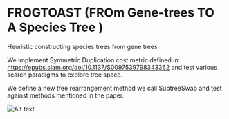# FROGTOAST (FROm Gene-trees TO A Species Tree )
Heuristic constructing species trees from gene trees

We implement Symmetric Duplication cost metric defined in: https://epubs.siam.org/doi/10.1137/S0097539798343362 
and test various search paradigms to explore tree space.

We define a new tree rearrangement method we call SubtreeSwap and test against methods mentioned in the paper.
   
![Alt text]([assets/logo.png](https://github.com/bensong04/evoguessr/blob/8123595176373d94774f9fe132728c5fb5033c90/assets/logo.png))
